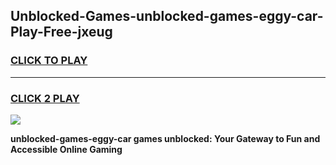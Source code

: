 
## Unblocked-Games-unblocked-games-eggy-car-Play-Free-jxeug
<h3>
<a href="https://premium76.site?title=unblocked-games-eggy-car&ref=23A">CLICK TO PLAY</a></h3>
<hr>

<h3>
<a href="https://premium76.site?title=unblocked-games-eggy-car&ref=23A">CLICK 2 PLAY</a>
  
</h3>

<a href="https://premium76.site?title=unblocked-games-eggy-car&ref=23A"><img src="https://clearcache.store/games.png"></a>


**unblocked-games-eggy-car games unblocked: Your Gateway to Fun and Accessible Online Gaming**
